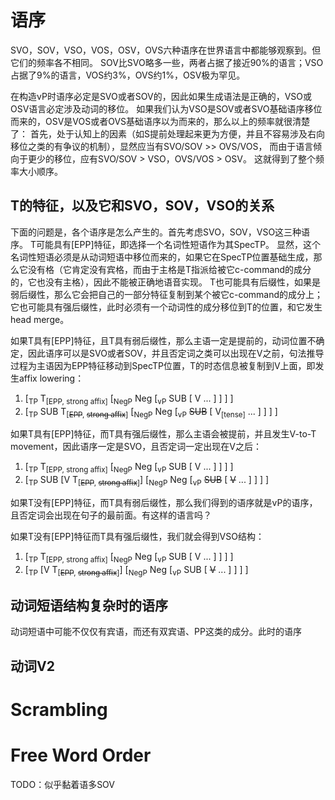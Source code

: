 # 语序

SVO，SOV，VSO，VOS，OSV，OVS六种语序在世界语言中都能够观察到。但它们的频率各不相同。
SOV比SVO略多一些，两者占据了接近90%的语言；VSO占据了9%的语言，VOS约3%，OVS约1%，OSV极为罕见。

在构造vP时语序必定是SVO或者SOV的，因此如果生成语法是正确的，VSO或OSV语言必定涉及动词的移位。
如果我们认为VSO是SOV或者SVO基础语序移位而来的，OSV是VOS或者OVS基础语序以为而来的，那么以上的频率就很清楚了：
首先，处于认知上的因素（如S提前处理起来更为方便，并且不容易涉及右向移位之类的有争议的机制），显然应当有SVO/SOV >> OVS/VOS，
而由于语言倾向于更少的移位，应有SVO/SOV > VSO，OVS/VOS > OSV。
这就得到了整个频率大小顺序。

## T的特征，以及它和SVO，SOV，VSO的关系

下面的问题是，各个语序是怎么产生的。首先考虑SVO，SOV，VSO这三种语序。
T可能具有[EPP]特征，即选择一个名词性短语作为其SpecTP。
显然，这个名词性短语必须是从动词短语中移位而来的，如果它在SpecTP位置基础生成，那么它没有格（它肯定没有宾格，而由于主格是T指派给被它c-command的成分的，它也没有主格），因此不能被正确地语音实现。
T也可能具有后缀性，如果是弱后缀性，那么它会把自己的一部分特征复制到某个被它c-command的成分上；它也可能具有强后缀性，此时必须有一个动词性的成分移位到T的位置，和它发生head merge。

如果T具有[EPP]特征，且T具有弱后缀性，那么主语一定是提前的，动词位置不确定，因此语序可以是SVO或者SOV，并且否定词之类可以出现在V之前，句法推导过程为主语因为EPP特征移动到SpecTP位置，T的时态信息被复制到V上面，即发生affix lowering：

1. [<sub>TP</sub> T<sub>[EPP, strong affix]</sub> [<sub>NegP</sub> Neg [<sub>vP</sub> SUB [ V ... ] ] ] ]
2. [<sub>TP</sub> SUB  T<sub>[<del>EPP</del>, <del>strong affix</del>]</sub> [<sub>NegP</sub> Neg [<sub>vP</sub> <del>SUB</del> [ V<sub>[tense]</sub> ... ] ] ] ]

如果T具有[EPP]特征，而T具有强后缀性，那么主语会被提前，并且发生V-to-T movement，因此语序一定是SVO，且否定词一定出现在V之后：

1. [<sub>TP</sub> T<sub>[EPP, strong affix]</sub> [<sub>NegP</sub> Neg [<sub>vP</sub> SUB [ V ... ] ] ] ]
2. [<sub>TP</sub> SUB [V T<sub>[<del>EPP</del>, <del>strong affix</del>]</sub>] [<sub>NegP</sub> Neg [<sub>vP</sub> <del>SUB</del> [ <del>V</del> ... ] ] ] ] 

如果T没有[EPP]特征，而T具有弱后缀性，那么我们得到的语序就是vP的语序，且否定词会出现在句子的最前面。有这样的语言吗？

如果T没有[EPP]特征而T具有强后缀性，我们就会得到VSO结构：

1. [<sub>TP</sub> T<sub>[EPP, strong affix]</sub> [<sub>NegP</sub> Neg [<sub>vP</sub> SUB [ V ... ] ] ] ]
2. [<sub>TP</sub> [V T<sub>[<del>EPP</del>, <del>strong affix</del>]</sub>] [<sub>NegP</sub> Neg [<sub>vP</sub> SUB [ <del>V</del> ... ] ] ] ] 

## 动词短语结构复杂时的语序

动词短语中可能不仅仅有宾语，而还有双宾语、PP这类的成分。此时的语序

## 动词V2

# Scrambling

# Free Word Order

TODO：似乎黏着语多SOV